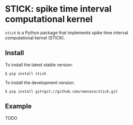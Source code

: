 # STICK: spike time interval computational kernel

``stick`` is a Python package that implements spike time interval computational kernel (STICK).

## Install

To install the latest stable version:

    $ pip install stick

To install the development version:

    $ pip install git+git://github.com/vmonaco/stick.git

## Example

TODO
